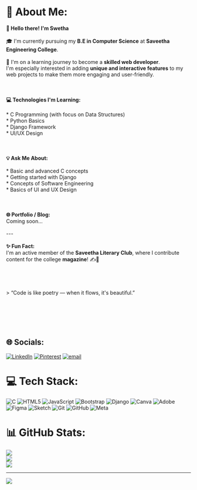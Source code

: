 # 💫 About Me:
**👋 Hello there! I'm Swetha**<br><br>🎓 I'm currently pursuing my **B.E in Computer Science** at **Saveetha Engineering College**.<br><br>🌱 I'm on a learning journey to become a **skilled web developer**.<br>I'm especially interested in adding **unique and interactive features** to my web projects to make them more engaging and user-friendly.<br><br><br><br>**💻 Technologies I'm Learning:**<br><br>* C Programming (with focus on Data Structures)<br>* Python Basics<br>* Django Framework<br>* UI/UX Design<br><br><br><br>**💡 Ask Me About:**<br><br>* Basic and advanced C concepts<br>* Getting started with Django<br>* Concepts of Software Engineering<br>* Basics of UI and UX Design<br><br><br><br>**🌐 Portfolio / Blog:**<br>Coming soon...<br><br>---<br><br>**✨ Fun Fact:**<br>I'm an active member of the **Saveetha Literary Club**, where I contribute content for the college **magazine**! ✍️📖<br><br><br><br><br>> “Code is like poetry — when it flows, it's beautiful.”<br><br><br><br><br><br>


## 🌐 Socials:
[![LinkedIn](https://img.shields.io/badge/LinkedIn-%230077B5.svg?logo=linkedin&logoColor=white)](https://www.linkedin.com/in/swetha-anbazhagan-646b89327/) [![Pinterest](https://img.shields.io/badge/Pinterest-%23E60023.svg?logo=Pinterest&logoColor=white)](https://pinterest.com/swethaanbu2006) [![email](https://img.shields.io/badge/Email-D14836?logo=gmail&logoColor=white)](mailto:swethaanbu2006@gmail.com) 

# 💻 Tech Stack:
![C](https://img.shields.io/badge/c-%2300599C.svg?style=for-the-badge&logo=c&logoColor=white) ![HTML5](https://img.shields.io/badge/html5-%23E34F26.svg?style=for-the-badge&logo=html5&logoColor=white) ![JavaScript](https://img.shields.io/badge/javascript-%23323330.svg?style=for-the-badge&logo=javascript&logoColor=%23F7DF1E) ![Bootstrap](https://img.shields.io/badge/bootstrap-%238511FA.svg?style=for-the-badge&logo=bootstrap&logoColor=white) ![Django](https://img.shields.io/badge/django-%23092E20.svg?style=for-the-badge&logo=django&logoColor=white) ![Canva](https://img.shields.io/badge/Canva-%2300C4CC.svg?style=for-the-badge&logo=Canva&logoColor=white) ![Adobe](https://img.shields.io/badge/adobe-%23FF0000.svg?style=for-the-badge&logo=adobe&logoColor=white) ![Figma](https://img.shields.io/badge/figma-%23F24E1E.svg?style=for-the-badge&logo=figma&logoColor=white) ![Sketch](https://img.shields.io/badge/Sketch-FFB387?style=for-the-badge&logo=sketch&logoColor=black) ![Git](https://img.shields.io/badge/git-%23F05033.svg?style=for-the-badge&logo=git&logoColor=white) ![GitHub](https://img.shields.io/badge/github-%23121011.svg?style=for-the-badge&logo=github&logoColor=white) ![Meta](https://img.shields.io/badge/Meta-%230467DF.svg?style=for-the-badge&logo=Meta&logoColor=white)
# 📊 GitHub Stats:
![](https://github-readme-stats.vercel.app/api?username=Swetha-anbazhagan&theme=dark&hide_border=true&include_all_commits=false&count_private=false)<br/>
![](https://nirzak-streak-stats.vercel.app/?user=Swetha-anbazhagan&theme=dark&hide_border=true)<br/>
![](https://github-readme-stats.vercel.app/api/top-langs/?username=Swetha-anbazhagan&theme=dark&hide_border=true&include_all_commits=false&count_private=false&layout=compact)

---
[![](https://visitcount.itsvg.in/api?id=Swetha-anbazhagan&icon=0&color=0)](https://visitcount.itsvg.in)

<!-- Proudly created with GPRM ( https://gprm.itsvg.in ) -->
